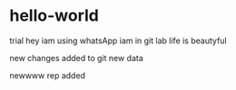 # hello-world
trial
hey iam using whatsApp
iam in git lab
life is beautyful


new changes added to git
new data


newwww rep added
